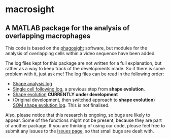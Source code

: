 # macrosight
## A MATLAB package for the analysis of overlapping macrophages
This code is based on the [phagosight](https://github.com/phagosight/phagosight)
software, but modules for the analysis of overlapping cells within a video sequence
have been added.

The log files kept for this package are not written for a full explanation, but
rather as a way to keep track of the developments made. So if there is some
problem with it, just ask me! The log files can be read in the following order:
+ [Shape analysis log](./md-logs/shapeanalysis-log.md)
+ [Single cell following log](./md-logs/shapeanalysis-singlecell.md), a
previous step from   __shape evolution__.
+ [Shape evolution](./md-logs/shapeevolution-log.md) **CURRENTLY under development**
+ (Original development, then switched approach to **shape evolution**)
[SOM shape evolution log](./md-logs/shapeandsom-log.md). This is not finalised.

Also, please notice that this research is ongoing, so bugs are likely to appear. 
Some of the functions might not be present, because they are part of another package. 
If you are thinking of using our code, please feel free to submit any issues to the 
[issues page](https://github.com/alonsoJASL/macrosight/issues), so that small bugs are 
dealt with. 
